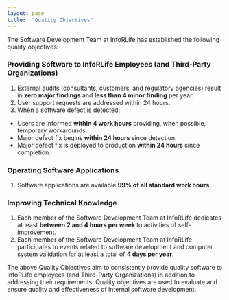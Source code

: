 ```yaml
---
layout: page
title:  "Quality Objectives"
---
```


The Software Development Team at InfoRLife has established the following quality objectives:

### Providing Software to InfoRLife Employees (and Third-Party Organizations)
1. External audits (consultants, customers, and regulatory agencies) result in **zero major findings** and **less than 4 minor finding** per year.
2. User support requests are addressed within 24 hours.
3. When a software defect is detected:
  - Users are informed **within 4 work hours** providing, when possible, temporary workarounds.
  - Major defect fix begins **within 24 hours** since detection.
  - Major defect fix is deployed to production **within 24 hours** since completion.

### Operating Software Applications
1. Software applications are available **99% of all standard work hours**.

### Improving Technical Knowledge
1. Each member of the Software Development Team at InfoRLife dedicates at least **between 2 and 4 hours per week** to activities of self-improvement.
2. Each member of the Software Development Team at InfoRLife participates to events related to software development and computer system validation for at least a total of **4 days per year**.

The above Quality Objectives aim to consistently provide quality software to InfoRLife employees (and Third-Party Organizations) in addition to addressing their requirements. Quality objectives are used to evaluate and ensure quality and effectiveness of internal software development.
